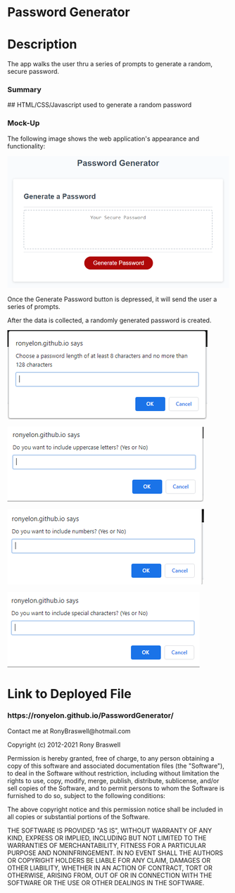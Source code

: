 <h1>Password Generator</h1>

<h1>Description</h3>
<p>The app walks the user thru a series of prompts to generate a random, secure password.  </p>

<h3>Summary</h3>
<p> ## HTML/CSS/Javascript used to generate a random password</p>

<h3>Mock-Up</h3>
<p>The following image shows the web application's appearance and functionality:</p>

<p>
    <img src="https://github.com/ronyelon/PasswordGenerator/blob/main/Assets/PasswordGenerator-MockUp.png" />
</p>    

<p> Once the Generate Password button is depressed, it will send the user a series of prompts.</p>
<p> After the data is collected, a randomly generated password is created.</p>
<p>

</p>
    <img src="https://github.com/ronyelon/PasswordGenerator/blob/main/Assets/Alert1.PNG" />
</p> 


<p>
    <img src="https://github.com/ronyelon/PasswordGenerator/blob/main/Assets/Alert2.PNG" />
</p> 


<p>
    <img src="https://github.com/ronyelon/PasswordGenerator/blob/main/Assets/Alert3.PNG" />
</p> 


<p>
    <img src="https://github.com/ronyelon/PasswordGenerator/blob/main/Assets/Alert4.PNG" />
</p> 


<h1> Link to Deployed File</h1>
<h3>https://ronyelon.github.io/PasswordGenerator/</h3>

<p>Contact me at RonyBraswell@hotmail.com</p>



Copyright (c) 2012-2021 Rony Braswell

Permission is hereby granted, free of charge, to any person obtaining
a copy of this software and associated documentation files (the
"Software"), to deal in the Software without restriction, including
without limitation the rights to use, copy, modify, merge, publish,
distribute, sublicense, and/or sell copies of the Software, and to
permit persons to whom the Software is furnished to do so, subject to
the following conditions:

The above copyright notice and this permission notice shall be
included in all copies or substantial portions of the Software.

THE SOFTWARE IS PROVIDED "AS IS", WITHOUT WARRANTY OF ANY KIND,
EXPRESS OR IMPLIED, INCLUDING BUT NOT LIMITED TO THE WARRANTIES OF
MERCHANTABILITY, FITNESS FOR A PARTICULAR PURPOSE AND
NONINFRINGEMENT. IN NO EVENT SHALL THE AUTHORS OR COPYRIGHT HOLDERS BE
LIABLE FOR ANY CLAIM, DAMAGES OR OTHER LIABILITY, WHETHER IN AN ACTION
OF CONTRACT, TORT OR OTHERWISE, ARISING FROM, OUT OF OR IN CONNECTION
WITH THE SOFTWARE OR THE USE OR OTHER DEALINGS IN THE SOFTWARE.